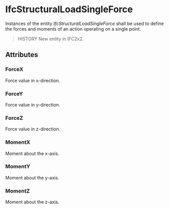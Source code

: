 # IfcStructuralLoadSingleForce

Instances of the entity _IfcStructuralLoadSingleForce_ shall be used to define the forces and moments of an action operating on a single point.
<!-- end of short definition -->

> HISTORY New entity in IFC2x2.

## Attributes

### ForceX
Force value in x-direction.

### ForceY
Force value in y-direction.

### ForceZ
Force value in z-direction.

### MomentX
Moment about the x-axis.

### MomentY
Moment about the y-axis.

### MomentZ
Moment about the z-axis.
